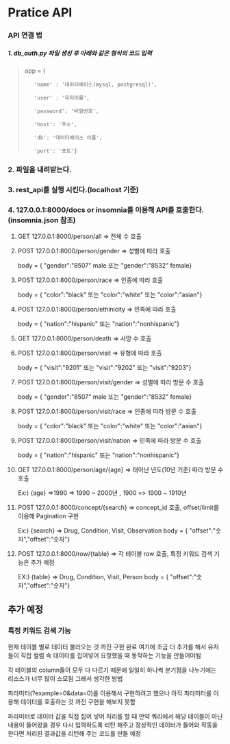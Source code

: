 # Pratice API

### API 연결 법

##### 1. db_auth.py 파일 생성 후 아래와 같은 형식의 코드 입력

>
>
>app =
>{
>
>        'name' : '데이터베이스(mysql, postgresql)',
>        
>        'user' : '유저이름',
>        
>        'password': '비밀번호',
>        
>        'host': '주소',
>        
>        'db': '데이터베이스 이름',
>       
>        'port': '포트'}



### 2. 파일을 내려받는다.

### 3. rest_api를 실행 시킨다.(localhost 기준)

### 4. 127.0.0.1:8000/docs or insomnia를 이용해 API를 호출한다.(insomnia.json 참조)

1.  GET 127.0.0.1:8000/person/all => 전체 수 호출




2.  POST 127.0.0.1:8000/person/gender => 성별에 따라 호출
      
      body = { "gender":"8507" male 또는 "gender":"8532" female}
    
    
    
3.  POST 127.0.0.1:8000/person/race => 인종에 따라 호출 
      
      body = { "color":"black" 또는 "color":"white" 또는 "color":"asian"}
    
    
    
4.  POST 127.0.0.1:8000/person/ethinicity => 민족에 따라 호출 
      
      body = { "nation":"hispanic" 또는 "nation":"nonhispanic"}



5.  GET 127.0.0.1:8000/person/death => 사망 수 호출




6.  POST 127.0.0.1:8000/person/visit => 유형에 따라 호출
      
      body = { "visit":"9201" 또는 "visit":"9202" 또는 "visit":"9203"}
    
    
    
7.  POST 127.0.0.1:8000/person/visit/gender => 성별에 따라 방문 수 호출
      
      body = { "gender":"8507" male 또는 "gender":"8532" female}
      
      
      
8.  POST 127.0.0.1:8000/person/visit/race => 인종에 따라 방문 수 호출
      
      body = { "color":"black" 또는 "color":"white" 또는 "color":"asian"}
      
      
      
9.  POST 127.0.0.1:8000/person/visit/nation => 민족에 따라 방문 수 호출
      
      body = { "nation":"hispanic" 또는 "nation":"nonhispanic"}



10. GET  127.0.0.1:8000/person/age/{age} => 태어난 년도(10년 기준) 따라 방문 수 호출
      
      Ex:) {age} =>1990 => 1990 ~ 2000년 , 1900 => 1900 ~ 1910년
      
      
      
11. POST 127.0.0.1:8000/concept/{search} => concept_id 호출, offset/limit를 이용해 Pagination 구현
      
      Ex:) {search} => Drug, Condition, Visit, Observation
      body = { "offset":"숫자","offset":"숫자"}
      
      
      
12. POST 127.0.0.1:8000/row/{table} => 각 테이블 row 호출, 특정 키워드 검색 기능은 추가 예정

      EX:) {table} => Drug, Condition, Visit, Person
      body = { "offset":"숫자","offset":"숫자"}





## 추가 예정 

### 특정 키워드 검색 기능

현재 테이블 별로 데이터 불러오는 것 까진 구현 완료 
여기에 조금 더 추가를 해서 유저들이 직접 컬럼 속 데이터를 집어넣어 요청했을 때 동작하는 기능을 만들어야됨 

각 테이블의 column들이 모두 다 다르기 때문에 일일히 하나씩 
분기점을 나누기에는 리소스가 너무 많이 소모됨 그래서 생각한 방법

파라미터(?example=0&data=0)를 이용해서 구현하려고 했으나 아직 파라미터를 이용해 
데이터를 호출하는 것 까진 구현을 해보지 못함

파라미터로 데이터 값을 직접 집어 넣어 처리를 할 때 만약 쿼리에서 해당 테이블이 아닌 내용이 들어왔을 경우 
다시 입력하도록 리턴 해주고 정상적인 데이터가 들어와 작동을 한다면 처리된 결과값을 리턴해 주는 코드를 만들 예정
